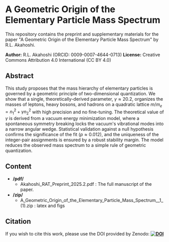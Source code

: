 # A Geometric Origin of the Elementary Particle Mass Spectrum

This repository contains the preprint and supplementary materials for the paper "A Geometric Origin of the Elementary Particle Mass Spectrum" by R.L. Akahoshi.

**Author:** R.L. Akahoshi (ORCID: 0009-0007-4644-0713)
**License:** Creative Commons Attribution 4.0 International (CC BY 4.0)

## Abstract

This study proposes that the mass hierarchy of elementary particles is governed by a geometric principle of two-dimensional quantization. We show that a single, theoretically-derived parameter, $\gamma \approx 20.2$, organizes the masses of leptons, heavy bosons, and hadrons on a quadratic lattice $m/m_e = n_1^2 + \gamma n_2^2$ with high precision and no fine-tuning. The theoretical value of $\gamma$ is derived from a vacuum energy minimization model, where a spontaneous symmetry breaking locks the vacuum's vibrational modes into a narrow angular wedge. Statistical validation against a null hypothesis confirms the significance of the fit ($p \approx 0.012$), and the uniqueness of the integer-pair assignments is ensured by a robust stability margin. The model reduces the observed mass spectrum to a simple rule of geometric quantization.

## Content

* **/pdf/**
    * Akahoshi_RAT_Preprint_2025.2.pdf
: The full manuscript of the paper.
* **/zip/**
    * A_Geometric_Origin_of_the_Elementary_Particle_Mass_Spectrum__1_ (1).zip
   : latex and figs


## Citation

If you wish to cite this work, please use the DOI provided by Zenodo:
**[![DOI](https://zenodo.org/badge/DOI/10.5281/zenodo.16913761.svg)](https://doi.org/10.5281/zenodo.16913761)**

